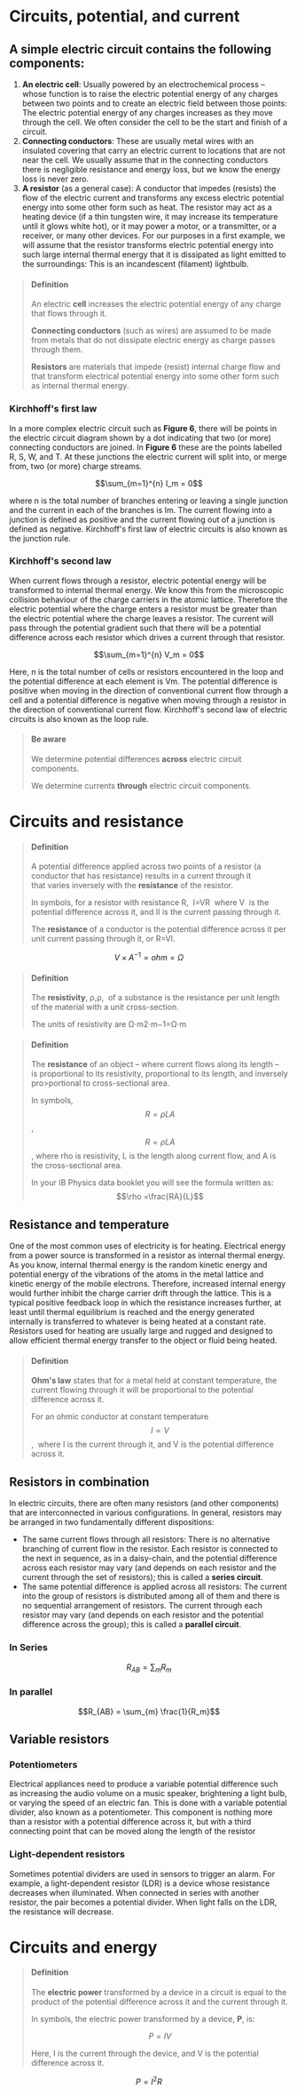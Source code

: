<script type="text/javascript" async
  src="https://cdnjs.cloudflare.com/ajax/libs/mathjax/2.7.5/MathJax.js?config=TeX-MML-AM_CHTML">
</script>

# Circuits, potential, and current

## A simple electric circuit contains the following components:
1.  **An electric cell**: Usually powered by an electrochemical process – whose function is to raise the electric potential energy of any charges between two points and to create an electric field between those points: The electric potential energy of any charges increases as they move through the cell. We often consider the cell to be the start and finish of a circuit.
2.  **Connecting conductors**: These are usually metal wires with an insulated covering that carry an electric current to locations that are not near the cell. We usually assume that in the connecting conductors there is negligible resistance and energy loss, but we know the energy loss is never zero. 
3.  **A resistor** (as a general case): A conductor that impedes (resists) the flow of the electric current and transforms any excess electric potential energy into some other form such as heat. The resistor may act as a heating device (if a thin tungsten wire, it may increase its temperature until it glows white hot), or it may power a motor, or a transmitter, or a receiver, or many other devices. For our purposes in a first example, we will assume that the resistor transforms electric potential energy into such large internal thermal energy that it is dissipated as light emitted to the surroundings: This is an incandescent (filament) lightbulb.


>#### Definition
>
>An electric **cell** increases the electric potential energy of any charge that flows through it.
>
>**Connecting conductors** (such as wires) are assumed to be made from metals that do not dissipate electric energy as charge passes through them. 
>
>**Resistors** are materials that impede (resist) internal charge flow and that transform electrical potential energy into some other form such as internal thermal energy.


### Kirchhoff's first law

In a more complex electric circuit such as **Figure 6**, there will be points in the electric circuit diagram shown by a dot indicating that two (or more) connecting conductors are joined. In **Figure 6** these are the points labelled R, S, W, and T. At these junctions the electric current will split into, or merge from, two (or more) charge streams.


$$\sum_{m=1}^{n} I_m = 0$$

where n is the total number of branches entering or leaving a single junction and the current in each of the branches is Im. The current flowing into a junction is defined as positive and the current flowing out of a junction is defined as negative. Kirchhoff's first law of electric circuits is also known as the junction rule.

### Kirchhoff's second law

When current flows through a resistor, electric potential energy will be transformed to internal thermal energy. We know this from the microscopic collision behaviour of the charge carriers in the atomic lattice. Therefore the electric potential where the charge enters a resistor must be greater than the electric potential where the charge leaves a resistor. The current will pass through the potential gradient such that there will be a potential difference across each resistor which drives a current through that resistor.


$$\sum_{m=1}^{n} V_m = 0$$


Here, n is the total number of cells or resistors encountered in the loop and the potential difference at each element is Vm. The potential difference is positive when moving in the direction of conventional current flow through a cell and a potential difference is negative when moving through a resistor in the direction of conventional current flow. Kirchhoff's second law of electric circuits is also known as the loop rule.

>#### Be aware
>
>We determine potential differences **across** electric circuit components.
>
>We determine currents **through** electric circuit components.

# Circuits and resistance

>#### Definition
>
>A potential difference applied across two points of a resistor (a conductor that has resistance) results in a current through it that varies inversely with the **resistance** of the resistor.
>
>In symbols, for a resistor with resistance R,  I=VR  where V  is the potential difference across it, and II is the current passing through it.
>
>The **resistance** of a conductor is the potential difference across it per unit current passing through it, or R=VI.


$$V \times A^{-1} = ohm = \Omega$$

> #### Definition
>
>The **resistivity**, ρ,ρ,  of a substance is the resistance per unit length of the material with a unit cross-section.
>
>The units of resistivity are Ω⋅m2⋅m−1=Ω⋅m


>#### Definition
>
>The **resistance** of an object – where current flows along its length – is proportional to its resistivity, proportional to its length, and inversely pro>portional to cross-sectional area.
>
>In symbols, $$R=\rho LA$$,  $$R=\rho LA$$, where rho is resistivity, L is the length along current flow, and A is the cross-sectional area.
>
>In your IB Physics data booklet you will see the formula written as: $$\rho =\frac{RA}{L}$$

## Resistance and temperature

One of the most common uses of electricity is for heating. Electrical energy from a power source is transformed in a resistor as internal thermal energy. As you know, internal thermal energy is the random kinetic energy and potential energy of the vibrations of the atoms in the metal lattice and kinetic energy of the mobile electrons. Therefore, increased internal energy would further inhibit the charge carrier drift through the lattice. This is a typical positive feedback loop in which the resistance increases further, at least until thermal equilibrium is reached and the energy generated internally is transferred to whatever is being heated at a constant rate. Resistors used for heating are usually large and rugged and designed to allow efficient thermal energy transfer to the object or fluid being heated.

>#### Definition
>
>**Ohm's law** states that for a metal held at constant temperature, the current flowing through it will be proportional to the potential difference across it.
>
>For an ohmic conductor at constant temperature $$I \propto V$$,  where I is the current through it, and V is the potential difference across it.


## Resistors in combination 

In electric circuits, there are often many resistors (and other components) that are interconnected in various configurations. In general, resistors may be arranged in two fundamentally different dispositions:

-   The same current flows through all resistors: There is no alternative branching of current flow in the resistor. Each resistor is connected to the next in sequence, as in a daisy-chain, and the potential difference across each resistor may vary (and depends on each resistor and the current through the set of resistors); this is called a **series circuit**.
-   The same potential difference is applied across all resistors: The current into the group of resistors is distributed among all of them and there is no sequential arrangement of resistors. The current through each resistor may vary (and depends on each resistor and the potential difference across the group); this is called a **parallel circuit**.



### In Series
$$R_{AB} = \sum_{m}R_{m}$$

### In parallel

$$R_{AB} = \sum_{m} \frac{1}{R_m}$$

## Variable resistors


### Potentiometers

Electrical appliances need to produce a variable potential difference such as increasing the audio volume on a music speaker, brightening a light bulb, or varying the speed of an electric fan. This is done with a variable potential divider, also known as a potentiometer. This component is nothing more than a resistor with a potential difference across it, but with a third connecting point that can be moved along the length of the resistor

### Light-dependent resistors

Sometimes potential dividers are used in sensors to trigger an alarm. For example, a light-dependent resistor (LDR) is a device whose resistance decreases when illuminated. When connected in series with another resistor, the pair becomes a potential divider. When light falls on the LDR, the resistance will decrease.



# Circuits and energy

>#### Definition
>
>The **electric power** transformed by a device in a circuit is equal to the product of the potential difference across it and the current through it.
>
>In symbols, the electric power transformed by a device, **P**, is:
>
>$$P = I V$$
>
>Here, I is the current through the device, and V is the potential difference across it.


$$P = I^2R$$



